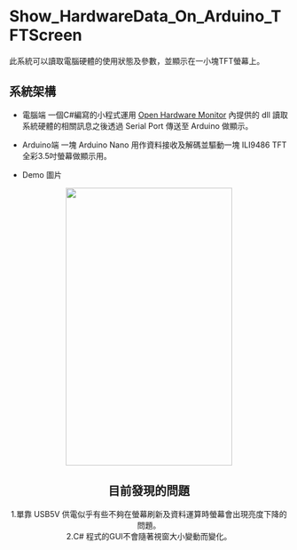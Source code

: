 # Show_HardwareData_On_Arduino_TFTScreen
此系統可以讀取電腦硬體的使用狀態及參數，並顯示在一小塊TFT螢幕上。

## 系統架構
- 電腦端 
    一個C#編寫的小程式運用 [Open Hardware Monitor](https://openhardwaremonitor.org/) 內提供的 dll 讀取系統硬體的相關訊息之後透過 Serial Port 傳送至 Arduino 做顯示。

- Arduino端 
    一塊 Arduino Nano 用作資料接收及解碼並驅動一塊 ILI9486 TFT 全彩3.5吋螢幕做顯示用。
- Demo 圖片  
<div align=center><img src="https://github.com/littleplane321/HardwareMonitor_OnArduino/blob/OpenHardwareMonitor/Image/Screen%20demo.jpg" width="300" height="500">

## 目前發現的問題
1.單靠 USB5V 供電似乎有些不夠在螢幕刷新及資料運算時螢幕會出現亮度下降的問題。   
2.C# 程式的GUI不會隨著視窗大小變動而變化。
